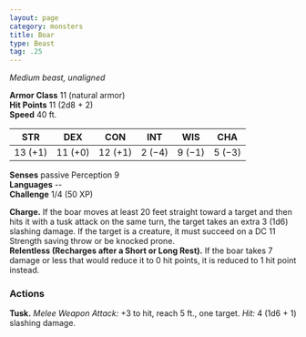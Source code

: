 ```yaml
---
layout: page
category: monsters
title: Boar
type: Beast
tag: .25
---
```

_Medium beast, unaligned_

**Armor Class** 11 (natural armor)    
**Hit Points** 11 (2d8 + 2)    
**Speed** 40 ft. 

| STR     | DEX     | CON     | INT     | WIS     | CHA     |
|---------|---------|---------|---------|---------|---------|
| 13 (+1) | 11 (+0) | 12 (+1) | 2 (−4)  | 9 (−1)  | 5 (−3)  | 

**Senses** passive Perception 9    
**Languages** --    
**Challenge** 1/4 (50 XP) 

**Charge.** If the boar moves at least 20 feet straight toward a target and then hits it with a tusk attack on the same turn, the target takes an extra 3 (1d6) slashing damage. If the target is a creature, it must succeed on a DC 11 Strength saving throw or be knocked prone.   
**Relentless (Recharges after a Short or Long Rest).** If the boar takes 7 damage or less that would reduce it to 0 hit points, it is reduced to 1 hit point instead. 

### Actions 
**Tusk.** _Melee Weapon Attack:_ +3 to hit, reach 5 ft., one target. _Hit:_ 4 (1d6 + 1) slashing damage. 